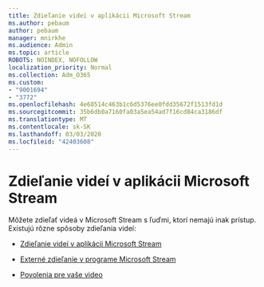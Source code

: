 ```yaml
---
title: Zdieľanie videí v aplikácii Microsoft Stream
ms.author: pebaum
author: pebaum
manager: mnirkhe
ms.audience: Admin
ms.topic: article
ROBOTS: NOINDEX, NOFOLLOW
localization_priority: Normal
ms.collection: Adm_O365
ms.custom:
- "9001694"
- "3772"
ms.openlocfilehash: 4e68514c463b1c6d5376ee0fdd35672f1513fd1d
ms.sourcegitcommit: 35b6db0a7160fa03a5ea54ad7f16cd84ca3186df
ms.translationtype: MT
ms.contentlocale: sk-SK
ms.lasthandoff: 03/03/2020
ms.locfileid: "42403608"
---
```

# <a name="share-your-videos-in-microsoft-stream"></a>Zdieľanie videí v aplikácii Microsoft Stream

Môžete zdieľať videá v Microsoft Stream s ľuďmi, ktorí nemajú inak prístup. Existujú rôzne spôsoby zdieľania videí: 

- [Zdieľanie videí v aplikácii Microsoft Stream](https://docs.microsoft.com/stream/portal-share-video)

- [Externé zdieľanie v programe Microsoft Stream](https://docs.microsoft.com/stream/portal-share-video#external-sharing)

- [Povolenia pre vaše video](https://docs.microsoft.com/stream/portal-share-video#permissions-on-your-video)
